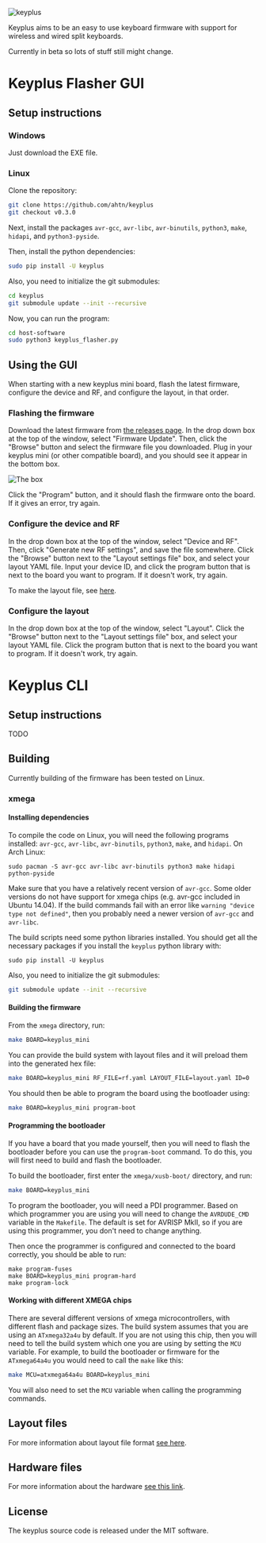 ![keyplus](https://rawgit.com/ahtn/keyplus/master/resources/keyplus_logo.svg)

Keyplus aims to be an easy to use keyboard firmware with support for wireless
and wired split keyboards.

Currently in beta so lots of stuff still might change.

# Keyplus Flasher GUI

## Setup instructions

### Windows

Just download the EXE file. 

### Linux

Clone the repository:
```bash
git clone https://github.com/ahtn/keyplus
git checkout v0.3.0
```

Next, install the packages `avr-gcc`, `avr-libc`, `avr-binutils`, `python3`, `make`, `hidapi`, and `python3-pyside`. 

Then, install the python dependencies:
```bash
sudo pip install -U keyplus
```

Also, you need to initialize the git submodules:

```bash
cd keyplus
git submodule update --init --recursive
```

Now, you can run the program:

```bash
cd host-software
sudo python3 keyplus_flasher.py
```

## Using the GUI

When starting with a new keyplus mini board, flash the latest firmware, configure the device and RF, and configure the layout, in that order. 

### Flashing the firmware

Download the latest firmware from [the releases page](https://github.com/ahtn/keyplus/releases). In the drop down box at the top of the window, select "Firmware Update". Then, click the "Browse" button and select the firmware file you downloaded. Plug in your keyplus mini (or other compatible board), and you should see it appear in the bottom box. 

![The box](https://rawgit.com/merlin04/keyplus/master/resources/box.png)

Click the "Program" button, and it should flash the firmware onto the board. If it gives an error, try again. 

### Configure the device and RF

In the drop down box at the top of the window, select "Device and RF". Then, click "Generate new RF settings", and save the file somewhere. Click the "Browse" button next to the "Layout settings file" box, and select your layout YAML file. Input your device ID, and click the program button that is next to the board you want to program. If it doesn't work, try again. 

To make the layout file, see [here](https://github.com/ahtn/keyplus/tree/master/layouts). 

### Configure the layout

In the drop down box at the top of the window, select "Layout". Click the "Browse" button next to the "Layout settings file" box, and select your layout YAML file. Click the program button that is next to the board you want to program. If it doesn't work, try again. 

# Keyplus CLI

## Setup instructions

TODO

## Building

Currently building of the firmware has been tested on Linux.

### xmega

#### Installing dependencies

To compile the code on Linux, you will need the following programs installed:
`avr-gcc`, `avr-libc`, `avr-binutils`, `python3`, `make`, and `hidapi`. On Arch
Linux:

```
sudo pacman -S avr-gcc avr-libc avr-binutils python3 make hidapi python-pyside
```

Make sure that you have a relatively recent version of
`avr-gcc`. Some older versions do not have support for xmega chips (e.g. avr-gcc
included in Ubuntu 14.04). If the build commands fail with an error like
`warning "device type not defined"`, then you probably need a newer version
of `avr-gcc` and `avr-libc`.

The build scripts need some python libraries installed. You should get
all the necessary packages if you install the `keyplus` python library with:

```
sudo pip install -U keyplus
```

Also, you need to initialize the git submodules:

```bash
git submodule update --init --recursive
```

#### Building the firmware

From the `xmega` directory, run:

```bash
make BOARD=keyplus_mini
```

You can provide the build system with layout files and it will preload them
into the generated hex file:

```bash
make BOARD=keyplus_mini RF_FILE=rf.yaml LAYOUT_FILE=layout.yaml ID=0
```

You should then be able to program the board using the bootloader using:

```bash
make BOARD=keyplus_mini program-boot
```

#### Programming the bootloader

If you have a board that you made yourself, then you will need to flash the
bootloader before you can use the `program-boot` command. To do this, you will
first need to build and flash the bootloader.

To build the bootloader, first enter the `xmega/xusb-boot/` directory, and
run:

```bash
make BOARD=keyplus_mini
```

To program the bootloader, you will need a PDI programmer. Based on which
programmer you are using you will need to change the `AVRDUDE_CMD` variable
in the `Makefile`. The default is set for AVRISP MkII, so if you are using
this programmer, you don't need to change anything.

Then once the programmer is configured and connected to the board correctly,
you should be able to run:
```
make program-fuses
make BOARD=keyplus_mini program-hard
make program-lock
```

#### Working with different XMEGA chips

There are several different versions of xmega microcontrollers, with different
flash and package sizes. The build system assumes that you are using an
`ATxmega32a4u` by default. If you are not using this chip, then you will need
to tell the build system which one you are using by setting the `MCU` variable.
For example, to build the bootloader or firmware for the `ATxmega64a4u` you
would need to call the `make` like this:

```bash
make MCU=atxmega64a4u BOARD=keyplus_mini
```

You will also need to set the `MCU` variable when calling the programming commands.

## Layout files

For more information about layout file format [see here](https://github.com/ahtn/keyplus/tree/master/layouts/README.md).

## Hardware files

For more information about the hardware [see this link](https://github.com/ahtn/keyboard_pcb/tree/master/keyplus_mini).

## License

The keyplus source code is released under the MIT software.
